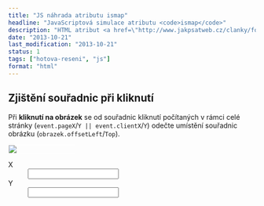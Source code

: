 ```yaml
---
title: "JS náhrada atributu ismap"
headline: "JavaScriptová simulace atributu <code>ismap</code>"
description: "HTML atribut <a href=\"http://www.jakpsatweb.cz/clanky/fosilie-ismap.html\"><code>ismap</code></a> umí zjistit souřadnice při kliknutí na obrázek. Jak na to v JS?"
date: "2013-10-21"
last_modification: "2013-10-21"
status: 1
tags: ["hotova-reseni", "js"]
format: "html"
---
```


<h2>Zjištění souřadnic při kliknutí</h2>
<p>Při <b>kliknutí na obrázek</b> se od souřadnic kliknutí počítaných v rámci celé stránky (<code>event.pageX</code>/<code>Y || event.clientX</code>/<code>Y</code>) odečte umístění souřadnic obrázku (<code>obrazek.offsetLeft</code>/<code>Top</code>).</p>
<div class="live">
  <div style="border: 1px solid #fff; cursor: crosshair; position: relative; width: 135px" id=obr>
    <img src="/images/logo2.png">
  </div>
  <dl>
    <dt>X<dd><input name=x id=x>
    <dt>Y<dd><input name=y id=y>
  </dl>
<script>
var obr = document.getElementById("obr");
var x = document.getElementById("x");
var y = document.getElementById("y");

obr.onclick = function(e) {
    var event = e || window.event;
    var cX = (event.pageX || event.clientX) - obr.offsetLeft;
    var cY = (event.pageY || event.clientY) - obr.offsetTop;
    
    x.value = cX;
    y.value = cY;
    
    location.hash = "?" + cX + "," + cY;
};
</script>

</div>